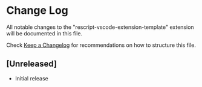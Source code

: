 # Change Log

All notable changes to the "rescript-vscode-extension-template" extension will be documented in this file.

Check [Keep a Changelog](http://keepachangelog.com/) for recommendations on how to structure this file.

## [Unreleased]

- Initial release